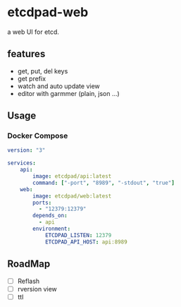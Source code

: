 # etcdpad-web

a web UI for etcd.

## features

- get, put, del keys
- get prefix
- watch and auto update view
- editor with garmmer (plain, json ...)

## Usage

### Docker Compose

``` yaml
version: "3"

services:
    api:
        image: etcdpad/api:latest
        command: ["-port", "8989", "-stdout", "true"]
    web:
        image: etcdpad/web:latest
        ports:
          - "12379:12379"
        depends_on:
          - api
        environment:
            ETCDPAD_LISTEN: 12379
            ETCDPAD_API_HOST: api:8989

```

## RoadMap

- [ ] Reflash
- [ ] rversion view
- [ ] ttl
